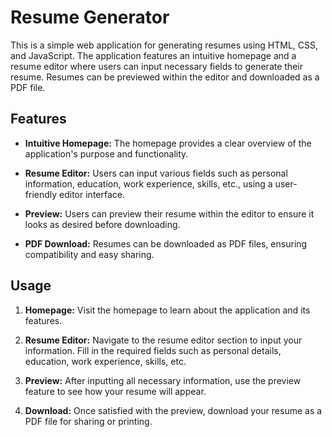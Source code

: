 # Resume Generator

This is a simple web application for generating resumes using HTML, CSS, and JavaScript. The application features an intuitive homepage and a resume editor where users can input necessary fields to generate their resume. Resumes can be previewed within the editor and downloaded as a PDF file.

## Features

- **Intuitive Homepage:** The homepage provides a clear overview of the application's purpose and functionality.

- **Resume Editor:** Users can input various fields such as personal information, education, work experience, skills, etc., using a user-friendly editor interface.

- **Preview:** Users can preview their resume within the editor to ensure it looks as desired before downloading.

- **PDF Download:** Resumes can be downloaded as PDF files, ensuring compatibility and easy sharing.

## Usage

1. **Homepage:** Visit the homepage to learn about the application and its features.

2. **Resume Editor:** Navigate to the resume editor section to input your information. Fill in the required fields such as personal details, education, work experience, skills, etc.

3. **Preview:** After inputting all necessary information, use the preview feature to see how your resume will appear.

4. **Download:** Once satisfied with the preview, download your resume as a PDF file for sharing or printing.
